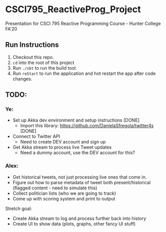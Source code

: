 # CSCI795_ReactiveProg_Project
Presentation for CSCI 795 Reactive Programming Course - Hunter College FA'20

## Run Instructions
1. Checkout this repo.
2. `cd` into the root of this project
3. Run `./sbt` to run the build tool.
4. Run `reStart` to run the application and hot restart the app after code changes.

## TODO:
### Ye:
- Set up Akka dev environment and setup instructions [DONE]
  - Import this library: https://github.com/DanielaSfregola/twitter4s [DONE]
- Connect to Twitter API
  - Need to create DEV account and sign up
- Get Akka stream to process live Tweet updates
  - Need a dummy account, use the DEV account for this?

### Alex:
- Get historical tweets, not just processing live ones that come in.
- Figure out how to parse metadata of tweet both present/historical (flagged content - need to simulate this)
- Collect politician lists (who we are going to track)
- Come up with scoring system and print to output

Stretch goal:
- Create Akka stream to log and process further back into history
- Create UI to show data (plots, graphs, other fancy UI stuff)

